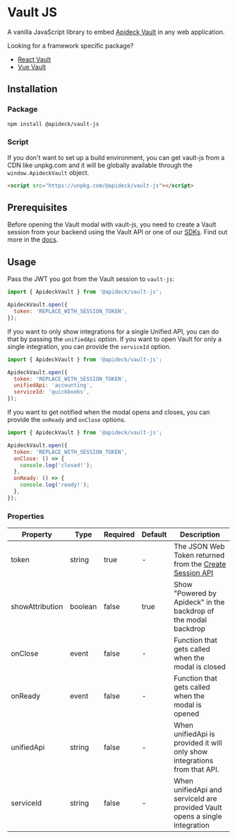 # Vault JS

A vanilla JavaScript library to embed [Apideck Vault](https://www.apideck.com/products/vault) in any web application.

Looking for a framework specific package?

- [React Vault](https://github.com/apideck-libraries/react-vault)
- [Vue Vault](https://github.com/apideck-libraries/vue-vault)

## Installation

### Package

```sh
npm install @apideck/vault-js
```

### Script

If you don't want to set up a build environment, you can get vault-js from a CDN like unpkg.com and it will be globally available through the `window.ApideckVault` object.

```html
<script src="https://unpkg.com/@apideck/vault-js"></script>
```

## Prerequisites

Before opening the Vault modal with vault-js, you need to create a Vault session from your backend using the Vault API or one of our [SDKs](https://docs.apideck.com/sdks). Find out more in the [docs](https://docs.apideck.com/apis/vault/reference#operation/sessionsCreate).

## Usage

Pass the JWT you got from the Vault session to `vault-js`:

```js
import { ApideckVault } from '@apideck/vault-js';

ApideckVault.open({
  token: 'REPLACE_WITH_SESSION_TOKEN',
});
```

If you want to only show integrations for a single Unified API, you can do that by passing the `unifiedApi` option. If you want to open Vault for only a single integration, you can provide the `serviceId` option.

```js
import { ApideckVault } from '@apideck/vault-js';

ApideckVault.open({
  token: 'REPLACE_WITH_SESSION_TOKEN',
  unifiedApi: 'accounting',
  serviceId: 'quickbooks',
});
```

If you want to get notified when the modal opens and closes, you can provide the `onReady` and `onClose` options.

```jsx
import { ApideckVault } from '@apideck/vault-js';

ApideckVault.open({
  token: 'REPLACE_WITH_SESSION_TOKEN',
  onClose: () => {
    console.log('closed!');
  },
  onReady: () => {
    console.log('ready!');
  },
});
```

### Properties

| Property        | Type    | Required | Default | Description                                                                                                                       |
| --------------- | ------- | -------- | ------- | --------------------------------------------------------------------------------------------------------------------------------- |
| token           | string  | true     | -       | The JSON Web Token returned from the [Create Session API](https://docs.apideck.com/apis/vault/reference#operation/sessionsCreate) |
| showAttribution | boolean | false    | true    | Show "Powered by Apideck" in the backdrop of the modal backdrop                                                                   |
| onClose         | event   | false    | -       | Function that gets called when the modal is closed                                                                                |
| onReady         | event   | false    | -       | Function that gets called when the modal is opened                                                                                |
| unifiedApi      | string  | false    | -       | When unifiedApi is provided it will only show integrations from that API.                                                         |
| serviceId       | string  | false    | -       | When unifiedApi and serviceId are provided Vault opens a single integration                                                       |
